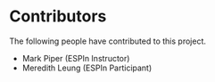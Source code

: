 # Contributors

The following people have contributed to this project.

* Mark Piper (ESPIn Instructor)
* Meredith Leung (ESPIn Participant)
